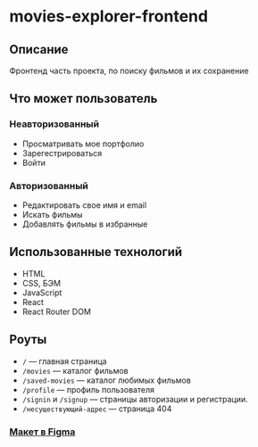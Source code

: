 # movies-explorer-frontend

## Описание
Фронтенд часть проекта, по поиску фильмов и их сохранение

## Что может пользователь
### Неавторизованный
* Просматривать мое портфолио
* Зарегестрироваться
* Войти
### Авторизованный
* Редактировать свое имя и email
* Искать фильмы
* Добавлять фильмы в избранные

## Использованные технологий
* HTML
* CSS, БЭМ
* JavaScript
* React
* React Router DOM

## Роуты
* `/` — главная страница
* `/movies` — каталог фильмов
* `/saved-movies` — каталог любимых фильмов
* `/profile` — профиль пользователя
* `/signin` и `/signup` — страницы авторизации и регистрации.
* `/несуществующий-адрес` — страница 404


### [Макет в Figma](https://www.figma.com/file/GxNcK2K2X8QpI8aYvVXw56/Diploma?node-id=891%3A3857)
